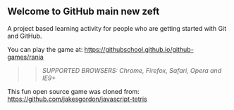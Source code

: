 ## Welcome to GitHub main new zeft

A project based learning activity for people who are getting started with Git and GitHub.

You can play the game at: https://githubschool.github.io/github-games/rania

>> _*SUPPORTED BROWSERS*: Chrome, Firefox, Safari, Opera and IE9+_

This fun open source game was cloned from: https://github.com/jakesgordon/javascript-tetris
